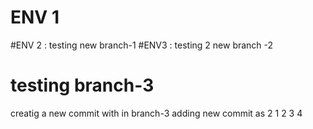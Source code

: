 # ENV 1

#ENV 2 : testing new  branch-1
#ENV3 : testing 2 new branch -2


# testing branch-3
creatig a new commit with in branch-3
 adding new commit as 2 
 1
 2
 3
 4
 